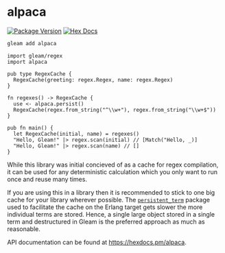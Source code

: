 # alpaca

[![Package Version](https://img.shields.io/hexpm/v/alpaca)](https://hex.pm/packages/alpaca)
[![Hex Docs](https://img.shields.io/badge/hex-docs-ffaff3)](https://hexdocs.pm/alpaca/)

```sh
gleam add alpaca
```
```gleam
import gleam/regex
import alpaca

pub type RegexCache {
  RegexCache(greeting: regex.Regex, name: regex.Regex)
}

fn regexes() -> RegexCache {
  use <- alpaca.persist()
  RegexCache(regex.from_string("^\\w+"), regex.from_string("\\w+$"))
}

pub fn main() {
  let RegexCache(initial, name) = regexes()
  "Hello, Gleam!" |> regex.scan(initial) // [Match("Hello, _)]
  "Hello, Gleam!" |> regex.scan(name) // []
}
```

While this library was initial concieved of as a cache for regex compilation, it can be used for any deterministic calculation which you only want to run once and reuse many times.

If you are using this in a library then it is recommended to stick to one big cache for your library wherever possible. The [`persistent_term`][persistent_term] package used to facilitate the cache on the Erlang target gets slower the more individual terms are stored. Hence, a single large object stored in a single term and destructured in Gleam is the preferred approach as much as reasonable.

API documentation can be found at <https://hexdocs.pm/alpaca>.

[persistent_term]: https://www.erlang.org/doc/apps/erts/persistent_term.html
